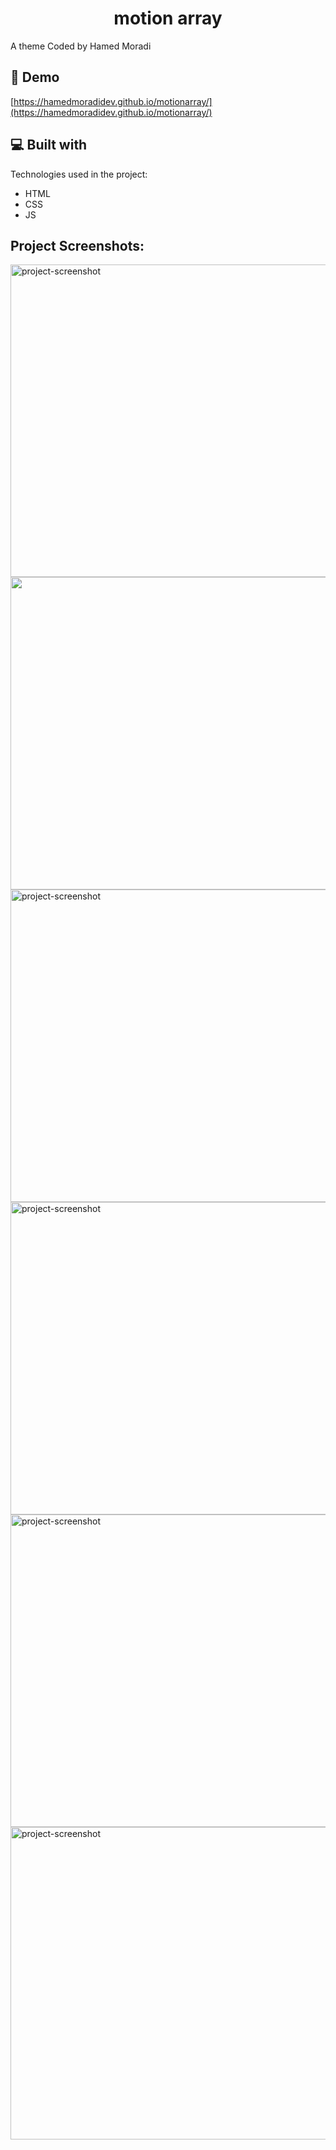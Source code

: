 <h1 align="center" id="title">motion array</h1>

<p id="description">A theme Coded by Hamed Moradi</p>

<h2>🚀 Demo</h2>

[https://hamedmoradidev.github.io/motionarray/](https://hamedmoradidev.github.io/motionarray/)

<h2>💻 Built with</h2>

Technologies used in the project:

*   HTML
*   CSS
*   JS


<h2>Project Screenshots:</h2>

<img src="https://github.com/user-attachments/assets/1513965e-a0cf-4c03-b42e-923db6601cc1" alt="project-screenshot" width="1000" height="500/">

<img src="https://github.com/user-attachments/assets/055491f3-8bec-4c9d-a9e8-964ac5006134" width="1000" height="500/">

<img src="https://github.com/user-attachments/assets/e1997648-a53a-4045-85fe-f8d5c190a56e" alt="project-screenshot" width="1000" height="500/">

<img src="https://github.com/user-attachments/assets/eb9abaf0-5423-471b-8131-e9edbb708289" alt="project-screenshot" width="1000" height="500/">

<img src="https://github.com/user-attachments/assets/e7e752ff-788a-4a9e-bdeb-1f9c2cccfcb3" alt="project-screenshot" width="1000" height="500/">

<img src="https://github.com/user-attachments/assets/ecff05de-020b-4cc3-9081-50d2b6d02614" alt="project-screenshot" width="1000" height="500/">



  
  
